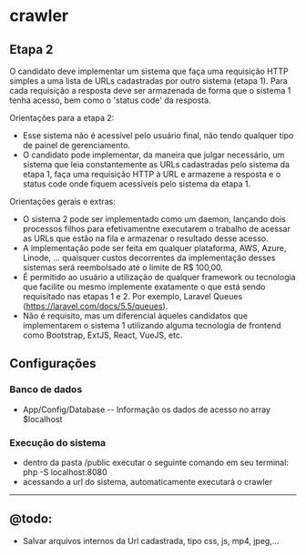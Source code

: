 # crawler

## Etapa 2

O candidato deve implementar um sistema que faça uma requisição HTTP simples a uma lista de URLs cadastradas por outro sistema (etapa 1). Para cada requisição a resposta deve ser armazenada de forma que o sistema 1 tenha acesso, bem como o 'status code' da resposta.

Orientações para a etapa 2:
- Esse sistema não é acessível pelo usuário final, não tendo qualquer tipo de painel de gerenciamento.
- O candidato pode implementar, da maneira que julgar necessário, um sistema que leia constantemente as URLs cadastradas pelo sistema da etapa 1, faça uma requisição HTTP à URL e armazene a resposta e o status code onde fiquem acessíveis pelo sistema da etapa 1.

Orientações gerais e extras:
- O sistema 2 pode ser implementado como um daemon, lançando dois processos filhos para efetivamentne executarem o trabalho de acessar as URLs que estão na fila e armazenar o resultado desse acesso.
- A implementação pode ser feita em qualquer plataforma, AWS, Azure, Linode, ... quaisquer custos decorrentes da implementação desses sistemas será reembolsado até o limite de R$ 100,00.
- É permitido ao usuário a utilização de qualquer framework ou tecnologia que facilite ou mesmo implemente exatamente o que está sendo requisitado nas etapas 1 e 2. Por exemplo, Laravel Queues (https://laravel.com/docs/5.5/queues).
- Não é requisito, mas um diferencial àqueles candidatos que implementarem o sistema 1 utilizando alguma tecnologia de frontend como Bootstrap, ExtJS, React, VueJS, etc.

## Configurações

### Banco de dados
- App/Config/Database
-- Informação os dados de acesso no array $localhost

### Execução do sistema
- dentro da pasta /public executar o seguinte comando em seu terminal: php -S localhost:8080
- acessando a url do sistema, automaticamente executará o crawler
--------------------------------------------------------------------------------

## @todo:
- Salvar arquivos internos da Url cadastrada, tipo css, js, mp4, jpeg,...